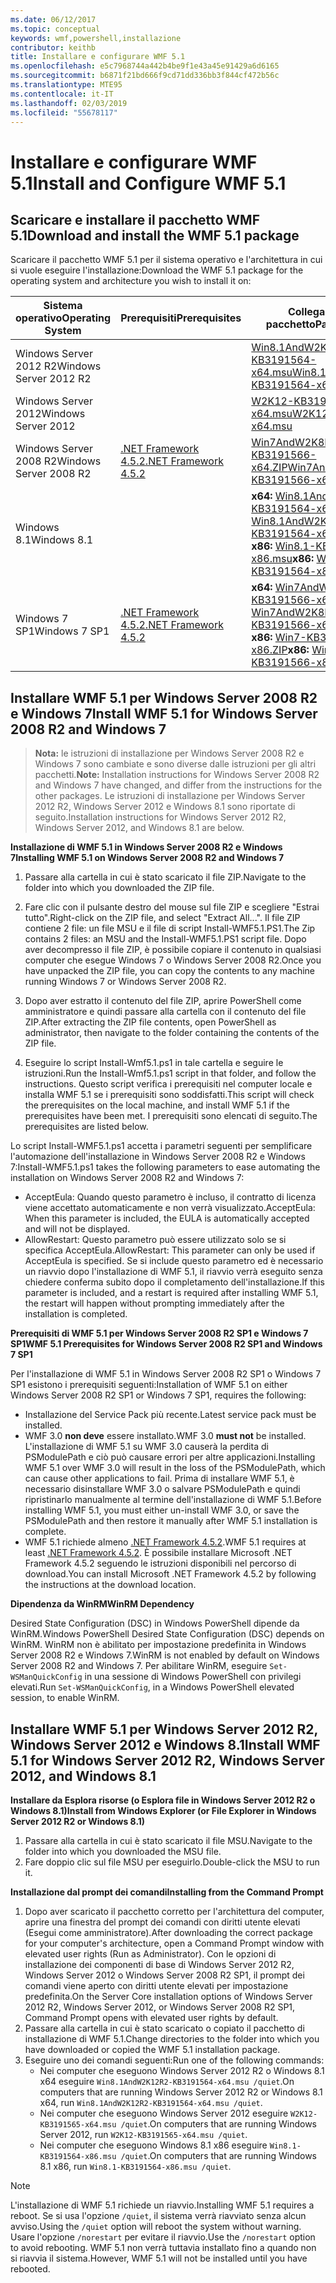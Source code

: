 ```yaml
---
ms.date: 06/12/2017
ms.topic: conceptual
keywords: wmf,powershell,installazione
contributor: keithb
title: Installare e configurare WMF 5.1
ms.openlocfilehash: e5c7968744a442b4be9f1e43a45e91429a6d6165
ms.sourcegitcommit: b6871f21bd666f9cd71dd336bb3f844cf472b56c
ms.translationtype: MTE95
ms.contentlocale: it-IT
ms.lasthandoff: 02/03/2019
ms.locfileid: "55678117"
---
```

# <a name="install-and-configure-wmf-51"></a><span data-ttu-id="1fee2-103">Installare e configurare WMF 5.1</span><span class="sxs-lookup"><span data-stu-id="1fee2-103">Install and Configure WMF 5.1</span></span> #


## <a name="download-and-install-the-wmf-51-package"></a><span data-ttu-id="1fee2-104">Scaricare e installare il pacchetto WMF 5.1</span><span class="sxs-lookup"><span data-stu-id="1fee2-104">Download and install the WMF 5.1 package</span></span>

<span data-ttu-id="1fee2-105">Scaricare il pacchetto WMF 5.1 per il sistema operativo e l'architettura in cui si vuole eseguire l'installazione:</span><span class="sxs-lookup"><span data-stu-id="1fee2-105">Download the WMF 5.1 package for the operating system and architecture you wish to install it on:</span></span>

| <span data-ttu-id="1fee2-106">Sistema operativo</span><span class="sxs-lookup"><span data-stu-id="1fee2-106">Operating System</span></span>       | <span data-ttu-id="1fee2-107">Prerequisiti</span><span class="sxs-lookup"><span data-stu-id="1fee2-107">Prerequisites</span></span>           | <span data-ttu-id="1fee2-108">Collegamenti al pacchetto</span><span class="sxs-lookup"><span data-stu-id="1fee2-108">Package Links</span></span>                          |
|------------------------|-------------------------|----------------------------------------|
| <span data-ttu-id="1fee2-109">Windows Server 2012 R2</span><span class="sxs-lookup"><span data-stu-id="1fee2-109">Windows Server 2012 R2</span></span> |                         | <span data-ttu-id="1fee2-110">[Win8.1AndW2K12R2-KB3191564-x64.msu][]</span><span class="sxs-lookup"><span data-stu-id="1fee2-110">[Win8.1AndW2K12R2-KB3191564-x64.msu][]</span></span> |
| <span data-ttu-id="1fee2-111">Windows Server 2012</span><span class="sxs-lookup"><span data-stu-id="1fee2-111">Windows Server 2012</span></span>    |                         | <span data-ttu-id="1fee2-112">[W2K12-KB3191565-x64.msu][]</span><span class="sxs-lookup"><span data-stu-id="1fee2-112">[W2K12-KB3191565-x64.msu][]</span></span>            |
| <span data-ttu-id="1fee2-113">Windows Server 2008 R2</span><span class="sxs-lookup"><span data-stu-id="1fee2-113">Windows Server 2008 R2</span></span> | <span data-ttu-id="1fee2-114">[.NET Framework 4.5.2][]</span><span class="sxs-lookup"><span data-stu-id="1fee2-114">[.NET Framework 4.5.2][]</span></span>| <span data-ttu-id="1fee2-115">[Win7AndW2K8R2-KB3191566-x64.ZIP][]</span><span class="sxs-lookup"><span data-stu-id="1fee2-115">[Win7AndW2K8R2-KB3191566-x64.ZIP][]</span></span>    |
| <span data-ttu-id="1fee2-116">Windows 8.1</span><span class="sxs-lookup"><span data-stu-id="1fee2-116">Windows 8.1</span></span>            |                         | <span data-ttu-id="1fee2-117">**x64:** [Win8.1AndW2K12R2-KB3191564-x64.msu][]</span><span class="sxs-lookup"><span data-stu-id="1fee2-117">**x64:** [Win8.1AndW2K12R2-KB3191564-x64.msu][]</span></span></br><span data-ttu-id="1fee2-118">**x86:** [Win8.1-KB3191564-x86.msu][]</span><span class="sxs-lookup"><span data-stu-id="1fee2-118">**x86:** [Win8.1-KB3191564-x86.msu][]</span></span> |
| <span data-ttu-id="1fee2-119">Windows 7 SP1</span><span class="sxs-lookup"><span data-stu-id="1fee2-119">Windows 7 SP1</span></span>          | <span data-ttu-id="1fee2-120">[.NET Framework 4.5.2][]</span><span class="sxs-lookup"><span data-stu-id="1fee2-120">[.NET Framework 4.5.2][]</span></span>| <span data-ttu-id="1fee2-121">**x64:** [Win7AndW2K8R2-KB3191566-x64.ZIP][]</span><span class="sxs-lookup"><span data-stu-id="1fee2-121">**x64:** [Win7AndW2K8R2-KB3191566-x64.ZIP][]</span></span></br><span data-ttu-id="1fee2-122">**x86:** [Win7-KB3191566-x86.ZIP][]</span><span class="sxs-lookup"><span data-stu-id="1fee2-122">**x86:** [Win7-KB3191566-x86.ZIP][]</span></span> |

[.NET Framework 4.5.2]: https://www.microsoft.com/download/details.aspx?id=42642
[W2K12-KB3191565-x64.msu]: https://go.microsoft.com/fwlink/?linkid=839513
[Win7-KB3191566-x86.ZIP]: https://go.microsoft.com/fwlink/?linkid=839522
[Win7AndW2K8R2-KB3191566-x64.ZIP]: https://go.microsoft.com/fwlink/?linkid=839523
[Win8.1-KB3191564-x86.msu]: https://go.microsoft.com/fwlink/?linkid=839521
[Win8.1AndW2K12R2-KB3191564-x64.msu]: https://go.microsoft.com/fwlink/?linkid=839516

## <a name="install-wmf-51-for-windows-server-2008-r2-and-windows-7"></a><span data-ttu-id="1fee2-129">Installare WMF 5.1 per Windows Server 2008 R2 e Windows 7</span><span class="sxs-lookup"><span data-stu-id="1fee2-129">Install WMF 5.1 for Windows Server 2008 R2 and Windows 7</span></span>

> <span data-ttu-id="1fee2-130">**Nota:** le istruzioni di installazione per Windows Server 2008 R2 e Windows 7 sono cambiate e sono diverse dalle istruzioni per gli altri pacchetti.</span><span class="sxs-lookup"><span data-stu-id="1fee2-130">**Note:** Installation instructions for Windows Server 2008 R2 and Windows 7 have changed, and differ from the instructions for the other packages.</span></span> <span data-ttu-id="1fee2-131">Le istruzioni di installazione per Windows Server 2012 R2, Windows Server 2012 e Windows 8.1 sono riportate di seguito.</span><span class="sxs-lookup"><span data-stu-id="1fee2-131">Installation instructions for Windows Server 2012 R2, Windows Server 2012, and Windows 8.1 are below.</span></span>

<span data-ttu-id="1fee2-132">**Installazione di WMF 5.1 in Windows Server 2008 R2 e Windows 7**</span><span class="sxs-lookup"><span data-stu-id="1fee2-132">**Installing WMF 5.1 on Windows Server 2008 R2 and Windows 7**</span></span>

1. <span data-ttu-id="1fee2-133">Passare alla cartella in cui è stato scaricato il file ZIP.</span><span class="sxs-lookup"><span data-stu-id="1fee2-133">Navigate to the folder into which you downloaded the ZIP file.</span></span>

2. <span data-ttu-id="1fee2-134">Fare clic con il pulsante destro del mouse sul file ZIP e scegliere "Estrai tutto".</span><span class="sxs-lookup"><span data-stu-id="1fee2-134">Right-click on the ZIP file, and select "Extract All...".</span></span> <span data-ttu-id="1fee2-135">Il file ZIP contiene 2 file: un file MSU e il file di script Install-WMF5.1.PS1.</span><span class="sxs-lookup"><span data-stu-id="1fee2-135">The Zip contains 2 files: an MSU and the Install-WMF5.1.PS1 script file.</span></span>
<span data-ttu-id="1fee2-136">Dopo aver decompresso il file ZIP, è possibile copiare il contenuto in qualsiasi computer che esegue Windows 7 o Windows Server 2008 R2.</span><span class="sxs-lookup"><span data-stu-id="1fee2-136">Once you have unpacked the ZIP file, you can copy the contents to any machine running Windows 7 or Windows Server 2008 R2.</span></span>

3. <span data-ttu-id="1fee2-137">Dopo aver estratto il contenuto del file ZIP, aprire PowerShell come amministratore e quindi passare alla cartella con il contenuto del file ZIP.</span><span class="sxs-lookup"><span data-stu-id="1fee2-137">After extracting the ZIP file contents, open PowerShell as administrator, then navigate to the folder containing the contents of the ZIP file.</span></span>

4. <span data-ttu-id="1fee2-138">Eseguire lo script Install-Wmf5.1.ps1 in tale cartella e seguire le istruzioni.</span><span class="sxs-lookup"><span data-stu-id="1fee2-138">Run the Install-Wmf5.1.ps1 script in that folder, and follow the instructions.</span></span> <span data-ttu-id="1fee2-139">Questo script verifica i prerequisiti nel computer locale e installa WMF 5.1 se i prerequisiti sono soddisfatti.</span><span class="sxs-lookup"><span data-stu-id="1fee2-139">This script will check the prerequisites on the local machine, and install WMF 5.1 if the prerequisites have been met.</span></span> <span data-ttu-id="1fee2-140">I prerequisiti sono elencati di seguito.</span><span class="sxs-lookup"><span data-stu-id="1fee2-140">The prerequisites are listed below.</span></span>

<span data-ttu-id="1fee2-141">Lo script Install-WMF5.1.ps1 accetta i parametri seguenti per semplificare l'automazione dell'installazione in Windows Server 2008 R2 e Windows 7:</span><span class="sxs-lookup"><span data-stu-id="1fee2-141">Install-WMF5.1.ps1 takes the following parameters to ease automating the installation on Windows Server 2008 R2 and Windows 7:</span></span>

- <span data-ttu-id="1fee2-142">AcceptEula: Quando questo parametro è incluso, il contratto di licenza viene accettato automaticamente e non verrà visualizzato.</span><span class="sxs-lookup"><span data-stu-id="1fee2-142">AcceptEula: When this parameter is included, the EULA is automatically accepted and will not be displayed.</span></span>
- <span data-ttu-id="1fee2-143">AllowRestart: Questo parametro può essere utilizzato solo se si specifica AcceptEula.</span><span class="sxs-lookup"><span data-stu-id="1fee2-143">AllowRestart: This parameter can only be used if AcceptEula is specified.</span></span> <span data-ttu-id="1fee2-144">Se si include questo parametro ed è necessario un riavvio dopo l'installazione di WMF 5.1, il riavvio verrà eseguito senza chiedere conferma subito dopo il completamento dell'installazione.</span><span class="sxs-lookup"><span data-stu-id="1fee2-144">If this parameter is included, and a restart is required after installing WMF 5.1, the restart will happen without prompting immediately after the installation is completed.</span></span>

<span data-ttu-id="1fee2-145">**Prerequisiti di WMF 5.1 per Windows Server 2008 R2 SP1 e Windows 7 SP1**</span><span class="sxs-lookup"><span data-stu-id="1fee2-145">**WMF 5.1 Prerequisites for Windows Server 2008 R2 SP1 and Windows 7 SP1**</span></span>

<span data-ttu-id="1fee2-146">Per l'installazione di WMF 5.1 in Windows Server 2008 R2 SP1 o Windows 7 SP1 esistono i prerequisiti seguenti:</span><span class="sxs-lookup"><span data-stu-id="1fee2-146">Installation of WMF 5.1 on either Windows Server 2008 R2 SP1 or Windows 7 SP1, requires the following:</span></span>
- <span data-ttu-id="1fee2-147">Installazione del Service Pack più recente.</span><span class="sxs-lookup"><span data-stu-id="1fee2-147">Latest service pack must be installed.</span></span>
- <span data-ttu-id="1fee2-148">WMF 3.0 **non deve** essere installato.</span><span class="sxs-lookup"><span data-stu-id="1fee2-148">WMF 3.0 **must not** be installed.</span></span> <span data-ttu-id="1fee2-149">L'installazione di WMF 5.1 su WMF 3.0 causerà la perdita di PSModulePath e ciò può causare errori per altre applicazioni.</span><span class="sxs-lookup"><span data-stu-id="1fee2-149">Installing WMF 5.1 over WMF 3.0 will result in the loss of the PSModulePath, which can cause other applications to fail.</span></span> <span data-ttu-id="1fee2-150">Prima di installare WMF 5.1, è necessario disinstallare WMF 3.0 o salvare PSModulePath e quindi ripristinarlo manualmente al termine dell'installazione di WMF 5.1.</span><span class="sxs-lookup"><span data-stu-id="1fee2-150">Before installing WMF 5.1, you must either un-install WMF 3.0, or save the PSModulePath and then restore it manually after WMF 5.1 installation is complete.</span></span>
- <span data-ttu-id="1fee2-151">WMF 5.1 richiede almeno [.NET Framework 4.5.2](https://www.microsoft.com/en-ca/download/details.aspx?id=42642).</span><span class="sxs-lookup"><span data-stu-id="1fee2-151">WMF 5.1 requires at least [.NET Framework 4.5.2](https://www.microsoft.com/en-ca/download/details.aspx?id=42642).</span></span>
<span data-ttu-id="1fee2-152">È possibile installare Microsoft .NET Framework 4.5.2 seguendo le istruzioni disponibili nel percorso di download.</span><span class="sxs-lookup"><span data-stu-id="1fee2-152">You can install Microsoft .NET Framework 4.5.2 by following the instructions at the download location.</span></span>

<span data-ttu-id="1fee2-153">**Dipendenza da WinRM**</span><span class="sxs-lookup"><span data-stu-id="1fee2-153">**WinRM Dependency**</span></span>

<span data-ttu-id="1fee2-154">Desired State Configuration (DSC) in Windows PowerShell dipende da WinRM.</span><span class="sxs-lookup"><span data-stu-id="1fee2-154">Windows PowerShell Desired State Configuration (DSC) depends on WinRM.</span></span>
<span data-ttu-id="1fee2-155">WinRM non è abilitato per impostazione predefinita in Windows Server 2008 R2 e Windows 7.</span><span class="sxs-lookup"><span data-stu-id="1fee2-155">WinRM is not enabled by default on Windows Server 2008 R2 and Windows 7.</span></span>
<span data-ttu-id="1fee2-156">Per abilitare WinRM, eseguire `Set-WSManQuickConfig` in una sessione di Windows PowerShell con privilegi elevati.</span><span class="sxs-lookup"><span data-stu-id="1fee2-156">Run `Set-WSManQuickConfig`, in a Windows PowerShell elevated session, to enable WinRM.</span></span>


## <a name="install-wmf-51-for-windows-server-2012-r2-windows-server-2012-and-windows-81"></a><span data-ttu-id="1fee2-157">Installare WMF 5.1 per Windows Server 2012 R2, Windows Server 2012 e Windows 8.1</span><span class="sxs-lookup"><span data-stu-id="1fee2-157">Install WMF 5.1 for Windows Server 2012 R2, Windows Server 2012, and Windows 8.1</span></span>
<span data-ttu-id="1fee2-158">**Installare da Esplora risorse (o Esplora file in Windows Server 2012 R2 o Windows 8.1)**</span><span class="sxs-lookup"><span data-stu-id="1fee2-158">**Install from Windows Explorer (or File Explorer in Windows Server 2012 R2 or Windows 8.1)**</span></span>

1. <span data-ttu-id="1fee2-159">Passare alla cartella in cui è stato scaricato il file MSU.</span><span class="sxs-lookup"><span data-stu-id="1fee2-159">Navigate to the folder into which you downloaded the MSU file.</span></span>
2. <span data-ttu-id="1fee2-160">Fare doppio clic sul file MSU per eseguirlo.</span><span class="sxs-lookup"><span data-stu-id="1fee2-160">Double-click the MSU to run it.</span></span>

<span data-ttu-id="1fee2-161">**Installazione dal prompt dei comandi**</span><span class="sxs-lookup"><span data-stu-id="1fee2-161">**Installing from the Command Prompt**</span></span>

1. <span data-ttu-id="1fee2-162">Dopo aver scaricato il pacchetto corretto per l'architettura del computer, aprire una finestra del prompt dei comandi con diritti utente elevati (Esegui come amministratore).</span><span class="sxs-lookup"><span data-stu-id="1fee2-162">After downloading the correct package for your computer's architecture, open a Command Prompt window with elevated user rights (Run as Administrator).</span></span> <span data-ttu-id="1fee2-163">Con le opzioni di installazione dei componenti di base di Windows Server 2012 R2, Windows Server 2012 o Windows Server 2008 R2 SP1, il prompt dei comandi viene aperto con diritti utente elevati per impostazione predefinita.</span><span class="sxs-lookup"><span data-stu-id="1fee2-163">On the Server Core installation options of Windows Server 2012 R2, Windows Server 2012, or Windows Server 2008 R2 SP1, Command Prompt opens with elevated user rights by default.</span></span>
2. <span data-ttu-id="1fee2-164">Passare alla cartella in cui è stato scaricato o copiato il pacchetto di installazione di WMF 5.1.</span><span class="sxs-lookup"><span data-stu-id="1fee2-164">Change directories to the folder into which you have downloaded or copied the WMF 5.1 installation package.</span></span>
3. <span data-ttu-id="1fee2-165">Eseguire uno dei comandi seguenti:</span><span class="sxs-lookup"><span data-stu-id="1fee2-165">Run one of the following commands:</span></span>
   - <span data-ttu-id="1fee2-166">Nei computer che eseguono Windows Server 2012 R2 o Windows 8.1 x64 eseguire `Win8.1AndW2K12R2-KB3191564-x64.msu /quiet`.</span><span class="sxs-lookup"><span data-stu-id="1fee2-166">On computers that are running Windows Server 2012 R2 or Windows 8.1 x64, run `Win8.1AndW2K12R2-KB3191564-x64.msu /quiet`.</span></span>
   - <span data-ttu-id="1fee2-167">Nei computer che eseguono Windows Server 2012 eseguire `W2K12-KB3191565-x64.msu /quiet`.</span><span class="sxs-lookup"><span data-stu-id="1fee2-167">On computers that are running Windows Server 2012, run `W2K12-KB3191565-x64.msu /quiet`.</span></span>
   - <span data-ttu-id="1fee2-168">Nei computer che eseguono Windows 8.1 x86 eseguire `Win8.1-KB3191564-x86.msu /quiet`.</span><span class="sxs-lookup"><span data-stu-id="1fee2-168">On computers that are running Windows 8.1 x86, run `Win8.1-KB3191564-x86.msu /quiet`.</span></span>

> [!NOTE]
> <span data-ttu-id="1fee2-169">L'installazione di WMF 5.1 richiede un riavvio.</span><span class="sxs-lookup"><span data-stu-id="1fee2-169">Installing WMF 5.1 requires a reboot.</span></span> <span data-ttu-id="1fee2-170">Se si usa l'opzione `/quiet`, il sistema verrà riavviato senza alcun avviso.</span><span class="sxs-lookup"><span data-stu-id="1fee2-170">Using the `/quiet` option will reboot the system without warning.</span></span>
> <span data-ttu-id="1fee2-171">Usare l'opzione `/norestart` per evitare il riavvio.</span><span class="sxs-lookup"><span data-stu-id="1fee2-171">Use the `/norestart` option to avoid rebooting.</span></span> <span data-ttu-id="1fee2-172">WMF 5.1 non verrà tuttavia installato fino a quando non si riavvia il sistema.</span><span class="sxs-lookup"><span data-stu-id="1fee2-172">However, WMF 5.1 will not be installed until you have rebooted.</span></span>
